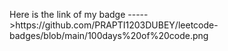 <p>Here is the link of my badge ----->https://github.com/PRAPTI1203DUBEY/leetcode-badges/blob/main/100days%20of%20code.png</p>
